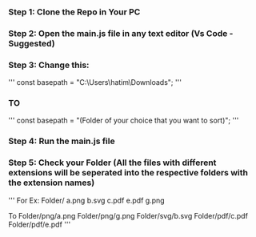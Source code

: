 ### Step 1: Clone the Repo in Your PC 

### Step 2: Open the main.js file in any text editor (Vs Code - Suggested)

### Step 3: Change this:
'''
const basepath = "C:\\Users\\hatim\\Downloads";
'''
### TO
'''
const basepath = "(Folder of your choice that you want to sort)";
'''

### Step 4: Run the main.js file

### Step 5: Check your Folder (All the files with different extensions will be seperated into the respective folders with the extension names) 
'''
For Ex: 
Folder/
a.png
b.svg
c.pdf
e.pdf
g.png

To 
Folder/png/a.png Folder/png/g.png
Folder/svg/b.svg
Folder/pdf/c.pdf Folder/pdf/e.pdf
'''
